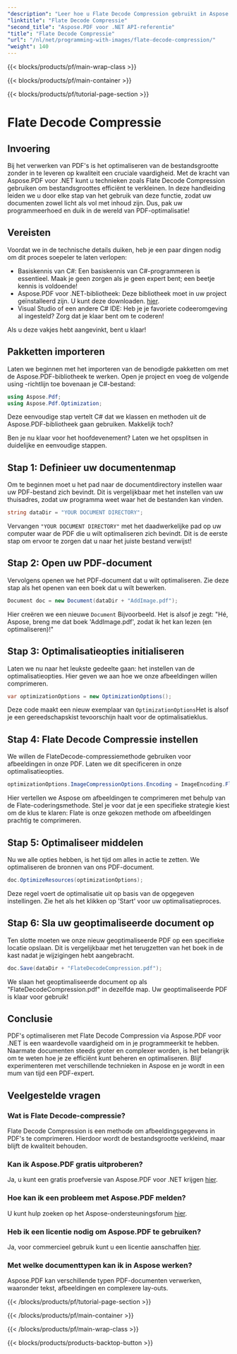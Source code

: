 ```yaml
---
"description": "Leer hoe u Flate Decode Compression gebruikt in Aspose.PDF voor .NET. Optimaliseer de PDF-bestandsgrootte efficiënt met deze stapsgewijze handleiding."
"linktitle": "Flate Decode Compressie"
"second_title": "Aspose.PDF voor .NET API-referentie"
"title": "Flate Decode Compressie"
"url": "/nl/net/programming-with-images/flate-decode-compression/"
"weight": 140
---
```


{{< blocks/products/pf/main-wrap-class >}}

{{< blocks/products/pf/main-container >}}

{{< blocks/products/pf/tutorial-page-section >}}

# Flate Decode Compressie

## Invoering

Bij het verwerken van PDF's is het optimaliseren van de bestandsgrootte zonder in te leveren op kwaliteit een cruciale vaardigheid. Met de kracht van Aspose.PDF voor .NET kunt u technieken zoals Flate Decode Compression gebruiken om bestandsgroottes efficiënt te verkleinen. In deze handleiding leiden we u door elke stap van het gebruik van deze functie, zodat uw documenten zowel licht als vol met inhoud zijn. Dus, pak uw programmeerhoed en duik in de wereld van PDF-optimalisatie!

## Vereisten

Voordat we in de technische details duiken, heb je een paar dingen nodig om dit proces soepeler te laten verlopen:

- Basiskennis van C#: Een basiskennis van C#-programmeren is essentieel. Maak je geen zorgen als je geen expert bent; een beetje kennis is voldoende!
- Aspose.PDF voor .NET-bibliotheek: Deze bibliotheek moet in uw project geïnstalleerd zijn. U kunt deze downloaden. [hier](https://releases.aspose.com/pdf/net/).
- Visual Studio of een andere C# IDE: Heb je je favoriete codeeromgeving al ingesteld? Zorg dat je klaar bent om te coderen!

Als u deze vakjes hebt aangevinkt, bent u klaar!

## Pakketten importeren

Laten we beginnen met het importeren van de benodigde pakketten om met de Aspose.PDF-bibliotheek te werken. Open je project en voeg de volgende using -richtlijn toe bovenaan je C#-bestand:

```csharp
using Aspose.Pdf;
using Aspose.Pdf.Optimization;
```

Deze eenvoudige stap vertelt C# dat we klassen en methoden uit de Aspose.PDF-bibliotheek gaan gebruiken. Makkelijk toch?

Ben je nu klaar voor het hoofdevenement? Laten we het opsplitsen in duidelijke en eenvoudige stappen.

## Stap 1: Definieer uw documentenmap

Om te beginnen moet u het pad naar de documentdirectory instellen waar uw PDF-bestand zich bevindt. Dit is vergelijkbaar met het instellen van uw thuisadres, zodat uw programma weet waar het de bestanden kan vinden.

```csharp
string dataDir = "YOUR DOCUMENT DIRECTORY";
```
Vervangen `"YOUR DOCUMENT DIRECTORY"` met het daadwerkelijke pad op uw computer waar de PDF die u wilt optimaliseren zich bevindt. Dit is de eerste stap om ervoor te zorgen dat u naar het juiste bestand verwijst!

## Stap 2: Open uw PDF-document

Vervolgens openen we het PDF-document dat u wilt optimaliseren. Zie deze stap als het openen van een boek dat u wilt bewerken.

```csharp
Document doc = new Document(dataDir + "AddImage.pdf");
```
Hier creëren we een nieuwe `Document` Bijvoorbeeld. Het is alsof je zegt: "Hé, Aspose, breng me dat boek 'AddImage.pdf', zodat ik het kan lezen (en optimaliseren)!"

## Stap 3: Optimalisatieopties initialiseren

Laten we nu naar het leukste gedeelte gaan: het instellen van de optimalisatieopties. Hier geven we aan hoe we onze afbeeldingen willen comprimeren.

```csharp
var optimizationOptions = new OptimizationOptions();
```
Deze code maakt een nieuw exemplaar van `OptimizationOptions`Het is alsof je een gereedschapskist tevoorschijn haalt voor de optimalisatieklus.

## Stap 4: Flate Decode Compressie instellen

We willen de FlateDecode-compressiemethode gebruiken voor afbeeldingen in onze PDF. Laten we dit specificeren in onze optimalisatieopties.

```csharp
optimizationOptions.ImageCompressionOptions.Encoding = ImageEncoding.Flate;
```
Hier vertellen we Aspose om afbeeldingen te comprimeren met behulp van de Flate-coderingsmethode. Stel je voor dat je een specifieke strategie kiest om de klus te klaren: Flate is onze gekozen methode om afbeeldingen prachtig te comprimeren.

## Stap 5: Optimaliseer middelen

Nu we alle opties hebben, is het tijd om alles in actie te zetten. We optimaliseren de bronnen van ons PDF-document.

```csharp
doc.OptimizeResources(optimizationOptions);
```
Deze regel voert de optimalisatie uit op basis van de opgegeven instellingen. Zie het als het klikken op 'Start' voor uw optimalisatieproces.

## Stap 6: Sla uw geoptimaliseerde document op

Ten slotte moeten we onze nieuw geoptimaliseerde PDF op een specifieke locatie opslaan. Dit is vergelijkbaar met het terugzetten van het boek in de kast nadat je wijzigingen hebt aangebracht.

```csharp
doc.Save(dataDir + "FlateDecodeCompression.pdf");
```
We slaan het geoptimaliseerde document op als "FlateDecodeCompression.pdf" in dezelfde map. Uw geoptimaliseerde PDF is klaar voor gebruik!

## Conclusie

PDF's optimaliseren met Flate Decode Compression via Aspose.PDF voor .NET is een waardevolle vaardigheid om in je programmeerkit te hebben. Naarmate documenten steeds groter en complexer worden, is het belangrijk om te weten hoe je ze efficiënt kunt beheren en optimaliseren. Blijf experimenteren met verschillende technieken in Aspose en je wordt in een mum van tijd een PDF-expert.

## Veelgestelde vragen

### Wat is Flate Decode-compressie?  
Flate Decode Compression is een methode om afbeeldingsgegevens in PDF's te comprimeren. Hierdoor wordt de bestandsgrootte verkleind, maar blijft de kwaliteit behouden.

### Kan ik Aspose.PDF gratis uitproberen?  
Ja, u kunt een gratis proefversie van Aspose.PDF voor .NET krijgen [hier](https://releases.aspose.com/).

### Hoe kan ik een probleem met Aspose.PDF melden?  
U kunt hulp zoeken op het Aspose-ondersteuningsforum [hier](https://forum.aspose.com/c/pdf/10).

### Heb ik een licentie nodig om Aspose.PDF te gebruiken?  
Ja, voor commercieel gebruik kunt u een licentie aanschaffen [hier](https://purchase.aspose.com/buy).

### Met welke documenttypen kan ik in Aspose werken?  
Aspose.PDF kan verschillende typen PDF-documenten verwerken, waaronder tekst, afbeeldingen en complexere lay-outs.

{{< /blocks/products/pf/tutorial-page-section >}}

{{< /blocks/products/pf/main-container >}}

{{< /blocks/products/pf/main-wrap-class >}}

{{< blocks/products/products-backtop-button >}}